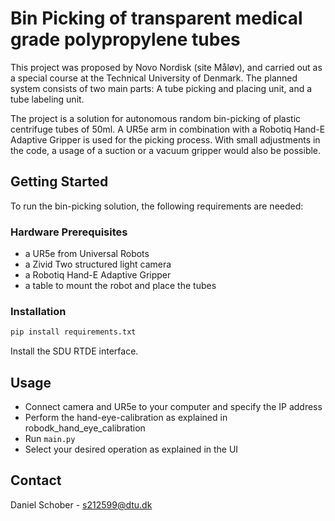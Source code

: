 # Bin Picking of transparent medical grade polypropylene tubes

This project was proposed by Novo Nordisk (site Måløv), and carried out as a special course at the Technical University of Denmark. The planned system consists of two main parts: A tube picking and placing unit, and a tube labeling unit.

The project is a solution for autonomous random bin-picking of plastic centrifuge tubes of 50ml. A UR5e arm in combination with a Robotiq Hand-E Adaptive Gripper is used for the picking process. With small adjustments in the code, a usage of a suction or a vacuum gripper would also be possible.

## Getting Started
To run the bin-picking solution, the following requirements are needed:  

### Hardware Prerequisites
* a UR5e from Universal Robots
* a Zivid Two structured light camera
* a Robotiq Hand-E Adaptive Gripper
* a table to mount the robot and place the tubes

### Installation
```python
pip install requirements.txt
```
Install the SDU RTDE interface.

## Usage
* Connect camera and UR5e to your computer and specify the IP address
* Perform the hand-eye-calibration as explained in robodk_hand_eye_calibration
* Run ```main.py```
* Select your desired operation as explained in the UI

## Contact
Daniel Schober - s212599@dtu.dk
